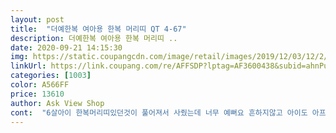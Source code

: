 ```yaml
---
layout: post 
title:  "더예한복 여아용 한복 머리띠 QT 4-67" 
description: 더예한복 여아용 한복 머리띠 ..
date: 2020-09-21 14:15:30 
img: https://static.coupangcdn.com/image/retail/images/2019/12/03/12/2/2e9002bc-cf48-4929-bb49-a701d00b1dd6.jpg 
linkUrl: https://link.coupang.com/re/AFFSDP?lptag=AF3600438&subid=ahnPublicAsk&pageKey=1066830523&itemId=2013785933&vendorItemId=70013576714&traceid=V0-113-f351939a08b0bec3 
categories: [1003] 
color: A566FF 
price: 13610 
author: Ask View Shop 
cont:  "6살아이 한복머리띠있던것이 풀어져서 사줬는데 너무 예뻐요 흔하지않고 아이도 아프지않다고 해서 더좋아해요<br/>사진과 꼭같아요 머리띠하니 화사하고 너무 귀여워요<br/>정말  예뻐요<br/>흔치않은 디자인이라 더 마음에 들어요<br/>" 
---
```

